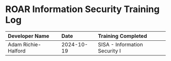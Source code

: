# ROAR Information Security Training Log

| Developer Name      | Date       | Training Completed            |
| :------------------ | :--------- | :---------------------------- |
| Adam Richie-Halford | 2024-10-19 | SISA - Information Security I |
